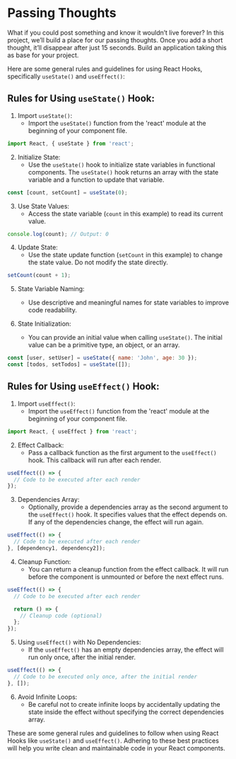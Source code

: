 # Passing Thoughts

What if you could post something and know it wouldn’t live forever? In this project, we’ll build a place for our passing thoughts. Once you add a short thought, it’ll disappear after just 15 seconds. Build an application taking this as base for your project.

Here are some general rules and guidelines for using React Hooks, specifically `useState()` and `useEffect()`:

## Rules for Using `useState()` Hook:

1. Import `useState()`:
   - Import the `useState()` function from the 'react' module at the beginning of your component file.

```jsx
import React, { useState } from 'react';
```

2. Initialize State:
   - Use the `useState()` hook to initialize state variables in functional components. The `useState()` hook returns an array with the state variable and a function to update that variable.

```jsx
const [count, setCount] = useState(0);
```

3. Use State Values:
   - Access the state variable (`count` in this example) to read its current value.

```jsx
console.log(count); // Output: 0
```

4. Update State:
   - Use the state update function (`setCount` in this example) to change the state value. Do not modify the state directly.

```jsx
setCount(count + 1);
```

5. State Variable Naming:
   - Use descriptive and meaningful names for state variables to improve code readability.

6. State Initialization:
   - You can provide an initial value when calling `useState()`. The initial value can be a primitive type, an object, or an array.

```jsx
const [user, setUser] = useState({ name: 'John', age: 30 });
const [todos, setTodos] = useState([]);
```

## Rules for Using `useEffect()` Hook:

1. Import `useEffect()`:
   - Import the `useEffect()` function from the 'react' module at the beginning of your component file.

```jsx
import React, { useEffect } from 'react';
```

2. Effect Callback:
   - Pass a callback function as the first argument to the `useEffect()` hook. This callback will run after each render.

```jsx
useEffect(() => {
  // Code to be executed after each render
});
```

3. Dependencies Array:
   - Optionally, provide a dependencies array as the second argument to the `useEffect()` hook. It specifies values that the effect depends on. If any of the dependencies change, the effect will run again.

```jsx
useEffect(() => {
  // Code to be executed after each render
}, [dependency1, dependency2]);
```

4. Cleanup Function:
   - You can return a cleanup function from the effect callback. It will run before the component is unmounted or before the next effect runs.

```jsx
useEffect(() => {
  // Code to be executed after each render

  return () => {
    // Cleanup code (optional)
  };
});
```

5. Using `useEffect()` with No Dependencies:
   - If the `useEffect()` has an empty dependencies array, the effect will run only once, after the initial render.

```jsx
useEffect(() => {
  // Code to be executed only once, after the initial render
}, []);
```

6. Avoid Infinite Loops:
   - Be careful not to create infinite loops by accidentally updating the state inside the effect without specifying the correct dependencies array.

These are some general rules and guidelines to follow when using React Hooks like `useState()` and `useEffect()`. Adhering to these best practices will help you write clean and maintainable code in your React components.
